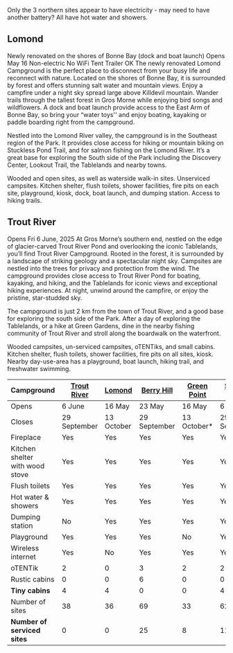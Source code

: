 
Only the 3 northern sites appear to have electricity - may need to have another battery?
All have hot water and showers.

## Lomond
Newly renovated on the shores of Bonne Bay (dock and boat launch)
Opens May 16
Non-electric
No WiFi
Tent Trailer OK
The newly renovated Lomond Campground is the perfect place to disconnect from your busy life and reconnect with nature. Located on the shores of Bonne Bay, it is surrounded by forest and offers stunning salt water and mountain views. Enjoy a campfire under a night sky spread large above Killdevil mountain. Wander trails through the tallest forest in Gros Morne while enjoying bird songs and wildflowers. A dock and boat launch provide access to the East Arm of Bonne Bay, so bring your “water toys'' and enjoy boating, kayaking or paddle boarding right from the campground.    
  
Nestled into the Lomond River valley, the campground is in the Southeast region of the Park. It provides close access for hiking or mountain biking on Stuckless Pond Trail, and for salmon fishing on the Lomond River. It’s a great base for exploring the South side of the Park including the Discovery Center, Lookout Trail, the Tablelands and nearby towns.   
  
Wooded and open sites, as well as waterside walk-in sites. Unserviced campsites. Kitchen shelter, flush toilets, shower facilities, fire pits on each site, playground, kiosk, dock, boat launch, and dumping station. Access to hiking trails.


## Trout River
Opens Fri 6 June, 2025
At Gros Morne’s southern end, nestled on the edge of glacier-carved Trout River Pond and overlooking the iconic Tablelands, you’ll find Trout River Campground. Rooted in the forest, it is surrounded by a landscape of striking geology and a spectacular night sky. Campsites are nestled into the trees for privacy and protection from the wind. The campground provides close access to Trout River Pond for boating, kayaking, and hiking, and the Tablelands for iconic views and exceptional hiking experiences. At night, unwind around the campfire, or enjoy the pristine, star-studded sky.   
  
The campground is just 2 km from the town of Trout River, and a good base for exploring the south side of the Park. After a day of exploring the Tablelands, or a hike at Green Gardens, dine in the nearby fishing community of Trout River and stroll along the boardwalk on the waterfront.    
  
Wooded campsites, un-serviced campsites, oTENTiks, and small cabins. Kitchen shelter, flush toilets, shower facilities, fire pits on all sites, kiosk. Nearby day-use-area has a playground, boat launch, hiking trail, and freshwater swimming.

|Campground|[Trout River](https://parks.canada.ca/pn-np/nl/grosmorne/activ/camping/tr)|[Lomond](https://parks.canada.ca/pn-np/nl/grosmorne/activ/camping/lom)|[Berry Hill](https://parks.canada.ca/pn-np/nl/grosmorne/activ/camping/bh)|[Green Point](https://parks.canada.ca/pn-np/nl/grosmorne/activ/camping/gp)|[Shallow Bay](https://parks.canada.ca/pn-np/nl/grosmorne/activ/camping/sb)|
|---|---|---|---|---|---|
|Opens|6 June|16 May|23 May|16 May|6 June|
|Closes|29 September|13 October|29 September|13 October*|29 September|
|Fireplace|Yes|Yes|Yes|Yes|Yes|
|Kitchen shelter  <br>with wood stove|Yes|Yes|Yes|Yes|Yes|
|Flush toilets|Yes|Yes|Yes|Yes|Yes|
|Hot water & showers|Yes|Yes|Yes|Yes|Yes|
|Dumping station|No|Yes|Yes|Yes|Yes|
|Playground|Yes|Yes|Yes|No|Yes|
|Wireless internet|Yes|No|Yes|Yes|Yes|
|oTENTik|2|0|3|2|2|
|Rustic cabins|0|0|6|0|0|
|**Tiny cabins**|4|4|0|0|4|
|Number of sites|38|36|69|33|62|
|**Number of serviced sites**|0|0|25|8|11|